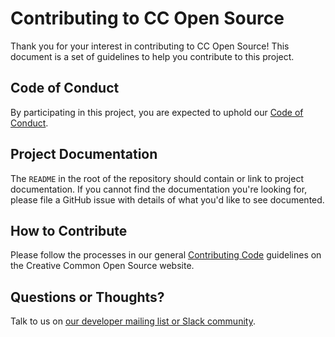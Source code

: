 # Contributing to CC Open Source

Thank you for your interest in contributing to CC Open Source! This document is
a set of guidelines to help you contribute to this project.


## Code of Conduct

By participating in this project, you are expected to uphold our [Code of
Conduct][code_of_conduct].

[code_of_conduct]:https://creativecommons.github.io/community/code-of-conduct/


## Project Documentation

The `README` in the root of the repository should contain or link to
project documentation. If you cannot find the documentation you're
looking for, please file a GitHub issue with details of what
you'd like to see documented.

## How to Contribute

Please follow the processes in our general [Contributing Code][contributing]
guidelines on the Creative Common Open Source website.

[contributing]:https://creativecommons.github.io/contributing-code/


## Questions or Thoughts?

Talk to us on [our developer mailing list or Slack community][community].

[community]:https://creativecommons.github.io/community/
